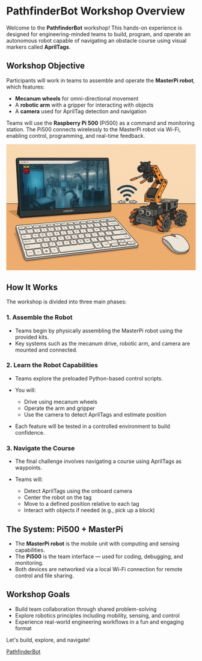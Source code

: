 # PathfinderBot Workshop Overview

Welcome to the **PathfinderBot** workshop! This hands-on experience is designed for engineering-minded teams to build, program, and operate an autonomous robot capable of navigating an obstacle course using visual markers called **AprilTags**.

## Workshop Objective

Participants will work in teams to assemble and operate the **MasterPi robot**, which features:

* **Mecanum wheels** for omni-directional movement
* A **robotic arm** with a gripper for interacting with objects
* A **camera** used for AprilTag detection and navigation

Teams will use the **Raspberry Pi 500** (Pi500) as a command and monitoring station. The Pi500 connects wirelessly to the MasterPi robot via Wi-Fi, enabling control, programming, and real-time feedback.

<img src="/zzimages/PathfinerBotWorkshop.jpg" width="600" > 

## How It Works

The workshop is divided into three main phases:

### 1. Assemble the Robot

* Teams begin by physically assembling the MasterPi robot using the provided kits.
* Key systems such as the mecanum drive, robotic arm, and camera are mounted and connected.

### 2. Learn the Robot Capabilities

* Teams explore the preloaded Python-based control scripts.
* You will:

  * Drive using mecanum wheels
  * Operate the arm and gripper
  * Use the camera to detect AprilTags and estimate position
* Each feature will be tested in a controlled environment to build confidence.

### 3. Navigate the Course

* The final challenge involves navigating a course using AprilTags as waypoints.
* Teams will:

  * Detect AprilTags using the onboard camera
  * Center the robot on the tag
  * Move to a defined position relative to each tag
  * Interact with objects if needed (e.g., pick up a block)

## The System: Pi500 + MasterPi

* The **MasterPi robot** is the mobile unit with computing and sensing capabilities.
* The **Pi500** is the team interface — used for coding, debugging, and monitoring.
* Both devices are networked via a local Wi-Fi connection for remote control and file sharing.

## Workshop Goals

* Build team collaboration through shared problem-solving
* Explore robotics principles including mobility, sensing, and control
* Experience real-world engineering workflows in a fun and engaging format

Let's build, explore, and navigate!

[PathfinderBot](README.md)
